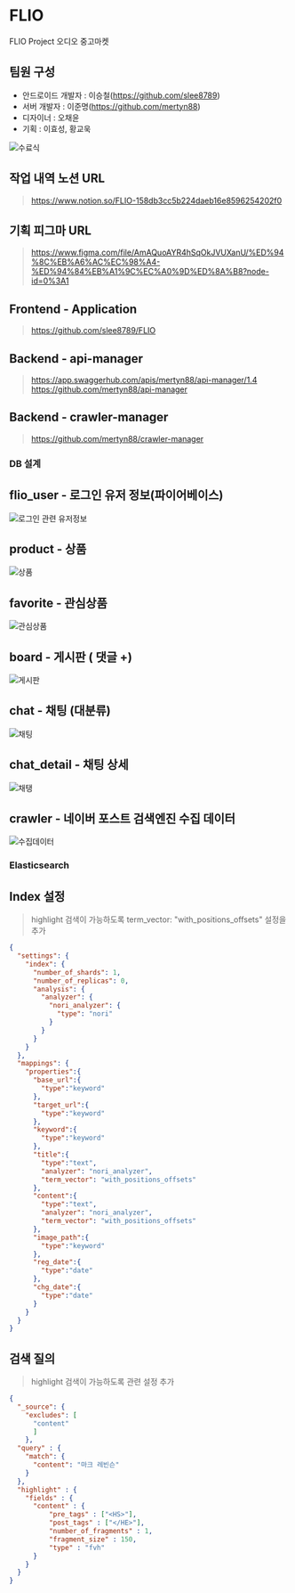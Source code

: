 # FLIO
FLIO Project 오디오 중고마켓

## 팀원 구성
- 안드로이드 개발자 : 이승철(https://github.com/slee8789)
- 서버 개발자 : 이준명(https://github.com/mertyn88)
- 디자이너 : 오채윤
- 기획 : 이효성, 황교욱

![수료식](./image/completion_ceremony.jpg)

## 작업 내역 노션 URL
> https://www.notion.so/FLIO-158db3cc5b224daeb16e8596254202f0

## 기획 피그마 URL
> https://www.figma.com/file/AmAQuoAYR4hSqOkJVUXanU/%ED%94%8C%EB%A6%AC%EC%98%A4-%ED%94%84%EB%A1%9C%EC%A0%9D%ED%8A%B8?node-id=0%3A1

## Frontend - Application
> https://github.com/slee8789/FLIO

## Backend - api-manager
> https://app.swaggerhub.com/apis/mertyn88/api-manager/1.4
> https://github.com/mertyn88/api-manager

## Backend - crawler-manager
> https://github.com/mertyn88/crawler-manager

### DB 설계 
  
## flio_user - 로그인 유저 정보(파이어베이스)
![로그인 관련 유저정보](./image/flio_user.png)

## product - 상품
![상품](./image/product.png)

## favorite - 관심상품
![관심상품](./image/favorite.png)

## board - 게시판 ( 댓글 +)
![게시판](./image/board.png)

## chat - 채팅 (대분류)
![채팅](./image/chat.png)

## chat_detail - 채팅 상세
![채탱](./image/chat_detail.png)

## crawler - 네이버 포스트 검색엔진 수집 데이터
![수집데이터](./image/crawler.png)


### Elasticsearch

## Index 설정
> highlight 검색이 가능하도록 term_vector: "with_positions_offsets" 설정을 추가
```json
{
  "settings": {
    "index": {
      "number_of_shards": 1,
      "number_of_replicas": 0,
      "analysis": {
        "analyzer": {
          "nori_analyzer": {
            "type": "nori"
          }
        }
      }
    }
  },
  "mappings": {
    "properties":{
      "base_url":{
        "type":"keyword"
      },
      "target_url":{
        "type":"keyword"
      },
      "keyword":{
        "type":"keyword"
      },
      "title":{
        "type":"text",
        "analyzer": "nori_analyzer",
        "term_vector": "with_positions_offsets"
      },
      "content":{
        "type":"text",
        "analyzer": "nori_analyzer",
        "term_vector": "with_positions_offsets"
      },
      "image_path":{
        "type":"keyword"
      },
      "reg_date":{
        "type":"date"
      },
      "chg_date":{
        "type":"date"
      }
    }
  }
}
```

## 검색 질의
> highlight 검색이 가능하도록 관련 설정 추가 
```json
{
  "_source": {
    "excludes": [
      "content"
      ]
    }, 
  "query" : {
    "match": {
      "content": "마크 레빈슨"
    }
  },
  "highlight" : {
    "fields" : {
      "content" : {
          "pre_tags" : ["<HS>"], 
          "post_tags" : ["</HE>"], 
          "number_of_fragments" : 1,
          "fragment_size" : 150,
          "type" : "fvh"
      }
    }
  }
}
```

